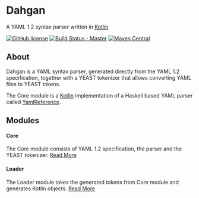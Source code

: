 # Dahgan
A YAML 1.2 syntax parser written in [Kotlin](https://kotlinlang.org/)

[![GitHub license](https://img.shields.io/badge/license-Apache%20License%202.0-blue.svg?style=flat)](http://www.apache.org/licenses/LICENSE-2.0)
[![Build Status - Master](https://travis-ci.org/kareez/dahgan.svg?branch=master)](https://travis-ci.org/kareez/dahgan)
[![Maven Central](https://maven-badges.herokuapp.com/maven-central/com.github.mhshams/dahgan/badge.svg)](https://maven-badges.herokuapp.com/maven-central/com.github.mhshams/dahgan)

## About
Dahgan is a YAML syntax parser, generated directly from the YAML 1.2 specification, together with a YEAST tokenizer that allows converting YAML files to YEAST tokens.

The Core module is a [Kotlin](https://kotlinlang.org/) implementation of a Haskell based YAML parser called [YamlReference](https://hackage.haskell.org/package/YamlReference). 

## Modules
#### Core
The Core module consists of YAML 1.2 specification, the parser and the YEAST tokenizer. [Read More](core/README.md)
#### Loader
The Loader module takes the generated tokens from Core module and generates Kotlin objects. [Read More](loader/README.md)
